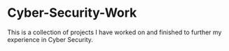 # Cyber-Security-Work
This is a collection of projects I have worked on and finished to further my experience in Cyber Security.

